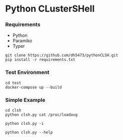 # Python CLusterSHell

### Requirements
- Python
- Paramiko
- Typer

```
git clone https://github.com/dh5473/pythonCLSH.git
pip install -r requirements.txt
```

### Test Environment
```
cd test
docker-compose up --build
```

### Simple Example
```
cd clsh
python clsh.py cat /proc/loadavg
```


```
python clsh.py -i
```


```
python clsh.py --help
```